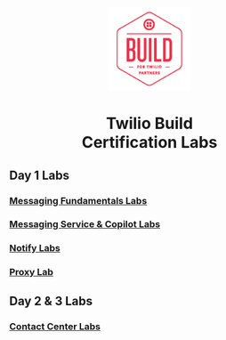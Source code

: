 <p align="center" style="color: #343a40">
  <img src="/assets/images/build-logo.png/" alt="Twilio Build" height="150" width="150">
  <h1 align="center">Twilio Build <br> Certification Labs</h1>
</p>

## Day 1 Labs
### [Messaging Fundamentals Labs](/labs/messaging-fundamentals/README.md)
### [Messaging Service & Copilot Labs](/labs/messaging-service/README.md)
### [Notify Labs](/labs/notify/README.md)
### [Proxy Lab](/labs/proxy/README.md)
## Day 2 & 3 Labs
### [Contact Center Labs](/labs/contact-center/README.md)
